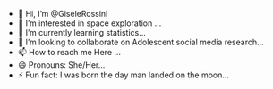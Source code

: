 - 👋 Hi, I’m @GiseleRossini
- 👀 I’m interested in space exploration ...
- 🌱 I’m currently learning statistics...
- 💞️ I’m looking to collaborate on Adolescent social media research...
- 📫 How to reach me Here ...
- 😄 Pronouns: She/Her...
- ⚡ Fun fact: I was born the day man landed on the moon...

<!---
GiseleRossini/GiseleRossini is a ✨ special ✨ repository because its `README.md` (this file) appears on your GitHub profile.
You can click the Preview link to take a look at your changes.
--->
